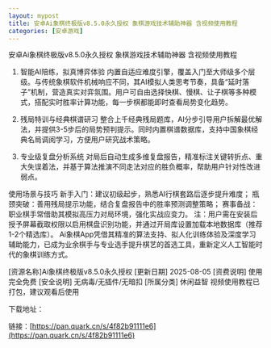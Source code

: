 ```yaml
---
layout: mypost
title: 安卓Ai象棋终极版v8.5.0永久授权 象棋游戏技术辅助神器 含视频使用教程
categories: [安卓游戏]
---
```



安卓Ai象棋终极版v8.5.0永久授权 象棋游戏技术辅助神器 含视频使用教程                                   
     
1. 智能AI陪练，拟真博弈体验
内置自适应难度引擎，覆盖入门至大师级多个层级。与传统象棋软件机械响应不同，其AI模拟人类思考节奏，具备“延时落子”机制，营造真实对弈氛围。用户可自由选择快棋、慢棋、让子棋等多种模式，搭配实时胜率计算功能，每一步棋都能即时查看局势变化趋势。

2. 残局特训与经典棋谱研习
整合上千经典残局题库，AI分步引导用户拆解最优解法，并提供3-5步后的局势预判提示。同时内置棋谱数据库，支持中国象棋经典名局调阅学习，方便用户研究战术策略。

3. 专业级复盘分析系统
对局后自动生成多维复盘报告，精准标注关键转折点、重大失误着法，并基于算法推演不同走法对应的胜负概率，帮助用户针对性改进弱点。

使用场景与技巧
新手入门：建议初级起步，熟悉AI行棋套路后逐步提升难度；
瓶颈突破：善用残局提示功能，结合复盘报告中的胜率预测调整策略；
赛事备战：职业棋手常借助其模拟高压力对局环境，强化实战应变力。
注：用户需在安装后授予屏幕截取权限以启用棋盘识别功能，并通过开局库设置加载本地数据库（推荐1-2个精选库）。
Ai象棋App凭借其精准的算法支持、拟人化训练体验及深度学习辅助能力，已成为业余棋手与专业选手提升棋艺的首选工具，重新定义人工智能时代的象棋训练方式。

[资源名称]Ai象棋终极版v8.5.0永久授权
[更新日期] 2025-08-05
[资费说明] 使用完全免费
[安全说明] 无病毒/无插件/无暗扣
[所属分类] 休闲益智
视频使用教程已打包，建议观看后使用




下载地址：

链接：[https://pan.quark.cn/s/4f82b91111e6](https://pan.quark.cn/s/4f82b91111e6)
